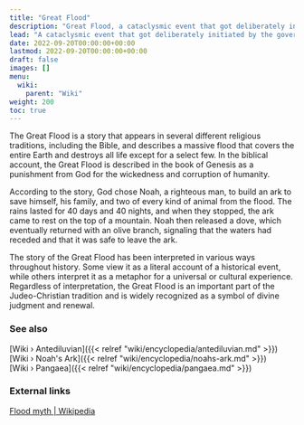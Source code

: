 ```yaml
---
title: "Great Flood"
description: "Great Flood, a cataclysmic event that got deliberately initiated by the government of the distant home planet of the Elohim who wished to put an end to the independent scientific progress on Earth."
lead: "A cataclysmic event that got deliberately initiated by the government of the distant home planet of the Elohim who wished to put an end to the independent scientific progress on Earth."
date: 2022-09-20T00:00:00+00:00
lastmod: 2022-09-20T00:00:00+00:00
draft: false
images: []
menu:
  wiki:
    parent: "Wiki"
weight: 200
toc: true
---
```


The Great Flood is a story that appears in several different religious traditions, including the Bible, and describes a massive flood that covers the entire Earth and destroys all life except for a select few. In the biblical account, the Great Flood is described in the book of Genesis as a punishment from God for the wickedness and corruption of humanity.

According to the story, God chose Noah, a righteous man, to build an ark to save himself, his family, and two of every kind of animal from the flood. The rains lasted for 40 days and 40 nights, and when they stopped, the ark came to rest on the top of a mountain. Noah then released a dove, which eventually returned with an olive branch, signaling that the waters had receded and that it was safe to leave the ark.

The story of the Great Flood has been interpreted in various ways throughout history. Some view it as a literal account of a historical event, while others interpret it as a metaphor for a universal or cultural experience. Regardless of interpretation, the Great Flood is an important part of the Judeo-Christian tradition and is widely recognized as a symbol of divine judgment and renewal.

### See also

[Wiki › Antediluvian]({{< relref "wiki/encyclopedia/antediluvian.md" >}})</br>
[Wiki › Noah's Ark]({{< relref "wiki/encyclopedia/noahs-ark.md" >}})</br>
[Wiki › Pangaea]({{< relref "wiki/encyclopedia/pangaea.md" >}})</br>

### External links

[Flood myth | Wikipedia](https://en.wikipedia.org/wiki/Flood_myth)
